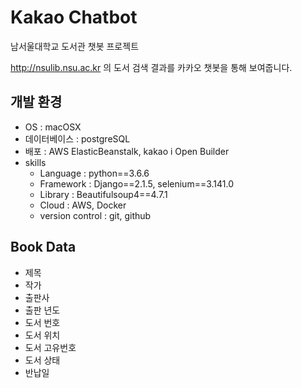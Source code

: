 # Kakao Chatbot

남서울대학교 도서관 챗봇 프로젝트

http://nsulib.nsu.ac.kr 의 도서 검색 결과를 카카오 챗봇을 통해 보여줍니다. 

## 개발 환경

- OS : macOSX
- 데이터베이스 : postgreSQL
- 배포 : AWS ElasticBeanstalk, kakao i Open Builder
- skills 
	- Language : python==3.6.6
	- Framework : Django==2.1.5, selenium==3.141.0
	- Library : Beautifulsoup4==4.7.1
	- Cloud : AWS, Docker
	- version control : git, github


## Book Data

- 제목
- 작가
- 출판사
- 출판 년도
- 도서 번호
- 도서 위치
- 도서 고유번호
- 도서 상태
- 반납일
